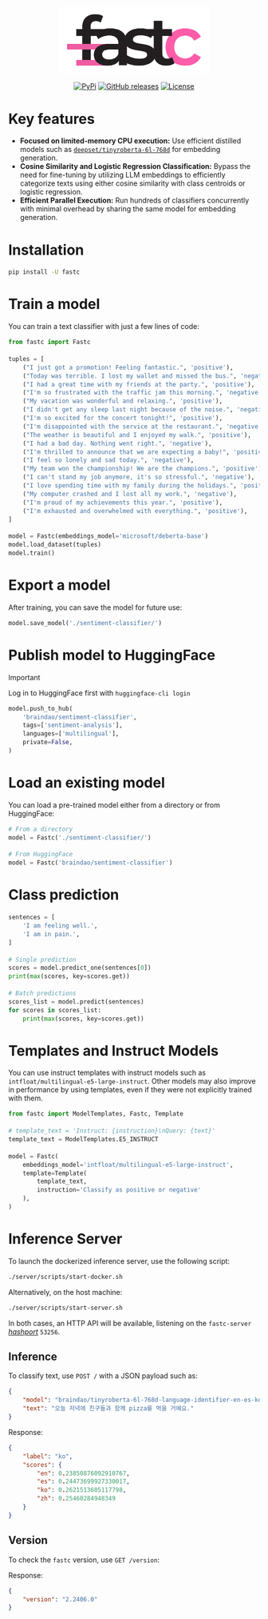 <p align="center">
    <img src="./misc/logo.svg" alt="Logo" width="300"/>
<p>

<p align="center">
    <a href="https://pypi.python.org/pypi/fastc/"><img alt="PyPi" src="https://img.shields.io/pypi/v/fastc.svg?style=flat-square"></a>
    <a href="https://github.com/EveripediaNetwork/fastc/releases"><img alt="GitHub releases" src="https://img.shields.io/github/release/EveripediaNetwork/fastc.svg?style=flat-square"></a>
    <a href="https://github.com/EveripediaNetwork/fastc/blob/master/LICENSE"><img alt="License" src="https://img.shields.io/github/license/EveripediaNetwork/fastc.svg?style=flat-square"></a>
</p>


# Key features
- **Focused on limited-memory CPU execution:** Use efficient distilled models such as [`deepset/tinyroberta-6l-768d`](https://huggingface.co/deepset/tinyroberta-6l-768d) for embedding generation.
- **Cosine Similarity and Logistic Regression Classification:** Bypass the need for fine-tuning by utilizing LLM embeddings to efficiently categorize texts using either cosine similarity with class centroids or logistic regression.
- **Efficient Parallel Execution:** Run hundreds of classifiers concurrently with minimal overhead by sharing the same model for embedding generation.

# Installation
```bash
pip install -U fastc
```

# Train a model
You can train a text classifier with just a few lines of code:
```python
from fastc import Fastc

tuples = [
    ("I just got a promotion! Feeling fantastic.", 'positive'),
    ("Today was terrible. I lost my wallet and missed the bus.", 'negative'),
    ("I had a great time with my friends at the party.", 'positive'),
    ("I'm so frustrated with the traffic jam this morning.", 'negative'),
    ("My vacation was wonderful and relaxing.", 'positive'),
    ("I didn't get any sleep last night because of the noise.", 'negative'),
    ("I'm so excited for the concert tonight!", 'positive'),
    ("I'm disappointed with the service at the restaurant.", 'negative'),
    ("The weather is beautiful and I enjoyed my walk.", 'positive'),
    ("I had a bad day. Nothing went right.", 'negative'),
    ("I'm thrilled to announce that we are expecting a baby!", 'positive'),
    ("I feel so lonely and sad today.", 'negative'),
    ("My team won the championship! We are the champions.", 'positive'),
    ("I can't stand my job anymore, it's so stressful.", 'negative'),
    ("I love spending time with my family during the holidays.", 'positive'),
    ("My computer crashed and I lost all my work.", 'negative'),
    ("I'm proud of my achievements this year.", 'positive'),
    ("I'm exhausted and overwhelmed with everything.", 'positive'),
]

model = Fastc(embeddings_model='microsoft/deberta-base')
model.load_dataset(tuples)
model.train()
```

# Export a model
After training, you can save the model for future use:
```python
model.save_model('./sentiment-classifier/')
```

# Publish model to HuggingFace
> [!IMPORTANT]  
> Log in to HuggingFace first with `huggingface-cli login`

```python
model.push_to_hub(
    'braindao/sentiment-classifier',
    tags=['sentiment-analysis'],
    languages=['multilingual'],
    private=False,
)
```

# Load an existing model
You can load a pre-trained model either from a directory or from HuggingFace:
```python
# From a directory
model = Fastc('./sentiment-classifier/')

# From HuggingFace
model = Fastc('braindao/sentiment-classifier')
```

# Class prediction
```python
sentences = [
    'I am feeling well.',
    'I am in pain.',
]

# Single prediction
scores = model.predict_one(sentences[0])
print(max(scores, key=scores.get))

# Batch predictions
scores_list = model.predict(sentences)
for scores in scores_list:
    print(max(scores, key=scores.get))
```

# Templates and Instruct Models
You can use instruct templates with instruct models such as `intfloat/multilingual-e5-large-instruct`. Other models may also improve in performance by using templates, even if they were not explicitly trained with them.

```python
from fastc import ModelTemplates, Fastc, Template

# template_text = 'Instruct: {instruction}\nQuery: {text}'
template_text = ModelTemplates.E5_INSTRUCT

model = Fastc(
    embeddings_model='intfloat/multilingual-e5-large-instruct',
    template=Template(
        template_text,
        instruction='Classify as positive or negative'
    ),
)
```
# Inference Server

To launch the dockerized inference server, use the following script:
```bash
./server/scripts/start-docker.sh
```

Alternatively, on the host machine:
```bash
./server/scripts/start-server.sh
```

In both cases, an HTTP API will be available, listening on the `fastc-server` *[hashport](https://github.com/labteral/hashport)* `53256`.

## Inference

To classify text, use `POST /` with a JSON payload such as:
```json
{
    "model": "braindao/tinyroberta-6l-768d-language-identifier-en-es-ko-zh-fastc",
    "text": "오늘 저녁에 친구들과 함께 pizza를 먹을 거예요."
}
```

Response:
```json
{
    "label": "ko",
    "scores": {
        "en": 0.23850876092910767,
        "es": 0.24473699927330017,
        "ko": 0.2621513605117798,
        "zh": 0.25460284948349
    }
}
```

## Version

To check the `fastc` version, use `GET /version`:

Response:
```json
{
    "version": "2.2406.0"
}
```
